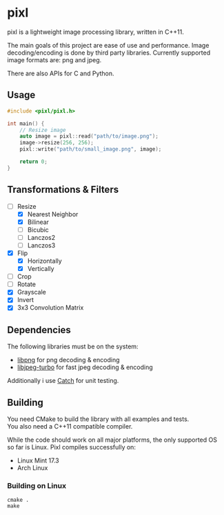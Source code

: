 # pixl
pixl is a lightweight image processing library, written in C++11.

The main goals of this project are ease of use and performance.
Image decoding/encoding is done by third party libraries. Currently supported image formats are: png and jpeg.

There are also APIs for C and Python.

## Usage
```cpp
#include <pixl/pixl.h>

int main() {
	// Resize image
	auto image = pixl::read("path/to/image.png"); 
	image->resize(256, 256);
	pixl::write("path/to/small_image.png", image);

	return 0;
}
```

## Transformations & Filters
- [ ] Resize
	- [x] Nearest Neighbor
	- [x] Bilinear
	- [ ] Bicubic
	- [ ] Lanczos2
	- [ ] Lanczos3
- [x] Flip
	- [x] Horizontally
	- [x] Vertically
- [ ] Crop
- [ ] Rotate
- [x] Grayscale
- [x] Invert
- [x] 3x3 Convolution Matrix

## Dependencies
The following libraries must be on the system:

- [libpng](http://www.libpng.org/pub/png/libpng.html) for png decoding & encoding
- [libjpeg-turbo](http://libjpeg-turbo.virtualgl.org/) for fast jpeg decoding & encoding

Additionally i use [Catch](https://github.com/philsquared/Catch) for unit testing.

## Building
You need CMake to build the library with all examples and tests.    
You also need a C++11 compatible compiler.

While the code should work on all major platforms, the only supported OS so far is Linux.
Pixl compiles successfully on:

- Linux Mint 17.3
- Arch Linux

### Building on Linux
```
cmake .
make
```